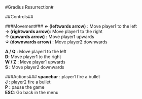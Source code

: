 #Gradius Resurrection#

##Controls##

###Movement###
**← (leftwards arrow)** : Move player1 to the left  
**→ (rightwards arrow)**: Move player1 to the right  
**↑ (upwards arrow)**   : Move player1 upwards  
**↓ (downwards arrow)** : Move player2 downwards  

**A / Q** : Move player1 to the left  
**D**: Move player1 to the right  
**W / Z**   : Move player1 upwards  
**S** : Move player2 downwards  

###Actions###
**spacebar** : player1 fire a bullet  
**J** : player2 fire a bullet  
**P** : pause the game  
**ESC**: Go back in the menu

